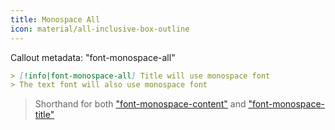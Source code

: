 ```yaml
---
title: Monospace All
icon: material/all-inclusive-box-outline
---
```


Callout metadata: "font-monospace-all"

```md
> [!info|font-monospace-all] Title will use monospace font
> The text font will also use monospace font
```

> Shorthand for both ["font-monospace-content"](../content-styling/page-17.md)
> and ["font-monospace-title"](../title-styling/page-33.md)

